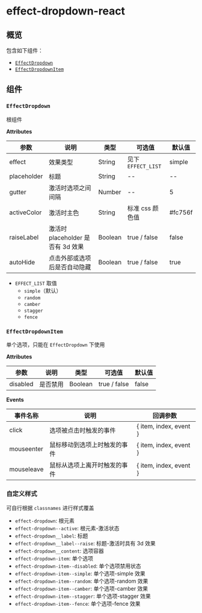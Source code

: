 # effect-dropdown-react

## 概览

包含如下组件：

- [`EffectDropdown`](#effectdropdown)
- [`EffectDropdownItem`](#effectdropdownitem)

## 组件

### `EffectDropdown`

根组件

**Attributes**

| 参数         | 说明             | 类型    | 可选值 | 默认值      |
| ----------- | ---------------- | ------ | ----- | ---------- |
| effect      | 效果类型 | String | 见下 `EFFECT_LIST` | simple |
| placeholder       | 标题             | String  | --    | -- |
| gutter      | 激活时选项之间间隔 | Number | --    | 5 |
| activeColor | 激活时主色        | String  | 标准 css 颜色值 | #fc756f |
| raiseLabel  | 激活时 placeholder 是否有 3d 效果  | Boolean | true / false | false |
| autoHide  | 点击外部或选项后是否自动隐藏  | Boolean | true / false | true |

- `EFFECT_LIST` 取值
  - `simple`（默认）
  - `random`
  - `camber`
  - `stagger`
  - `fence`

### `EffectDropdownItem`

单个选项，只能在 `EffectDropdown` 下使用

**Attributes**

| 参数         | 说明        | 类型     | 可选值 | 默认值      |
| ----------- | ----------- | ------- | ----- | ---------- |
| disabled    | 是否禁用     | Boolean | true / false | false |

**Events**

| 事件名称    | 说明                     | 回调参数     |
| ---------- | ----------------------- | ----------- |
| click      | 选项被点击时触发的事件      | { item, index, event } |
| mouseenter | 鼠标移动到选项上时触发的事件 | { item, index, event } |
| mouseleave | 鼠标从选项上离开时触发的事件 | { item, index, event } |

### 自定义样式

可自行根据 `classnames` 进行样式覆盖

- `effect-dropdown`: 根元素
- `effect-dropdown--active`: 根元素-激活状态
- `effect-dropdown__label`: 标题
- `effect-dropdown__label--raise`: 标题-激活时具有 3d 效果
- `effect-dropdown__content`: 选项容器
- `effect-dropdown-item`: 单个选项
- `effect-dropdown-item--disabled`: 单个选项禁用状态
- `effect-dropdown-item--simple`: 单个选项-simple 效果
- `effect-dropdown-item--random`: 单个选项-random 效果
- `effect-dropdown-item--camber`: 单个选项-camber 效果
- `effect-dropdown-item--stagger`: 单个选项-stagger 效果
- `effect-dropdown-item--fence`: 单个选项-fence 效果
<!-- - `effect-dropdown-item--hover`: 单个选项 hover 状态 -->
